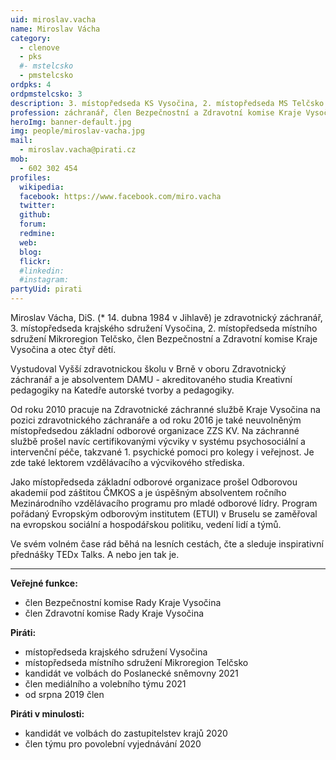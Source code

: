 ```yaml
---
uid: miroslav.vacha
name: Miroslav Vácha
category:
  - clenove
  - pks
  #- mstelcsko
  - pmstelcsko
ordpks: 4
ordpmstelcsko: 3
description: 3. místopředseda KS Vysočina, 2. místopředseda MS Telčsko
profession: záchranář, člen Bezpečnostní a Zdravotní komise Kraje Vysočina
heroImg: banner-default.jpg
img: people/miroslav-vacha.jpg
mail:
  - miroslav.vacha@pirati.cz
mob:
  - 602 302 454
profiles:
  wikipedia:
  facebook: https://www.facebook.com/miro.vacha
  twitter:
  github:
  forum:
  redmine:
  web:
  blog:
  flickr:
  #linkedin:
  #instagram:  
partyUid: pirati
---
```

Miroslav Vácha, DiS. (* 14. dubna 1984 v Jihlavě) je zdravotnický záchranář, 3. místopředseda krajského sdružení Vysočina, 2. místopředseda místního sdružení Mikroregion Telčsko, člen Bezpečnostní a Zdravotní komise Kraje Vysočina a otec čtyř dětí.

Vystudoval Vyšší zdravotnickou školu v Brně v oboru Zdravotnický záchranář a je absolventem DAMU - akreditovaného studia Kreativní pedagogiky na Katedře autorské tvorby a pedagogiky.

Od roku 2010 pracuje na Zdravotnické záchranné službě Kraje Vysočina na pozici zdravotnického záchranáře a od roku 2016 je také neuvolněným místopředsedou základní odborové organizace ZZS KV. Na záchranné službě prošel navíc certifikovanými výcviky v systému psychosociální a intervenční péče, takzvané 1. psychické pomoci pro kolegy i veřejnost. Je zde také lektorem vzdělávacího a výcvikového střediska.

Jako místopředseda základní odborové organizace prošel Odborovou akademií pod záštitou ČMKOS a je úspěšným absolventem ročního Mezinárodního vzdělávacího programu pro mladé odborové lídry. Program pořádaný Evropským odborovým institutem (ETUI) v Bruselu se zaměřoval na evropskou sociální a hospodářskou politiku, vedení lidí a týmů.

Ve svém volném čase rád běhá na lesních cestách, čte a sleduje inspirativní přednášky TEDx Talks. A nebo jen tak je.

---
**Veřejné funkce:**
* člen Bezpečnostní komise Rady Kraje Vysočina
* člen Zdravotní komise Rady Kraje Vysočina

**Piráti:**
* místopředseda krajského sdružení Vysočina
* místopředseda místního sdružení Mikroregion Telčsko
* kandidát ve volbách do Poslanecké sněmovny 2021
* člen mediálního a volebního týmu 2021
* od srpna 2019 člen

**Piráti v minulosti:**
* kandidát ve volbách do zastupitelstev krajů 2020
* člen týmu pro povolební vyjednávání 2020
